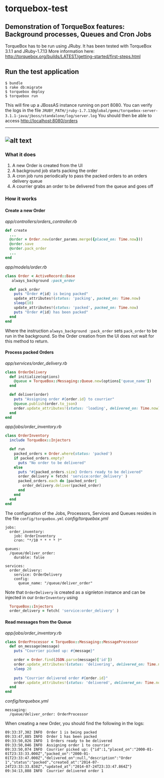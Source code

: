 torquebox-test
==============

## Demonstration of TorqueBox features: Background processes, Queues and Cron Jobs

TorqueBox has to be run using JRuby. It has been tested with TorqueBox 3.1.1 and JRuby-1.7.13
More information here: http://torquebox.org/builds/LATEST/getting-started/first-steps.html

## Run the test application
```shell
$ bundle
$ rake db:migrate
$ torquebox deploy
$ torquebox run
```

This will fire up a JBossAS instance running on port 8080. You can verify the logs in the file
`JRUBY_PATH/jruby-1.7.13@global/gems/torquebox-server-3.1.1-java/jboss/standalone/log/server.log`
You should then be able to access [http://localhost:8080/orders](http://localhost:8080/orders)

----------------------------------------------------------------
![alt text](http://i60.tinypic.com/15p252s.png "TorqueBox Test")
----------------------------------------------------------------

### What it does

1. A new Order is created from the UI
2. A background job starts packing the order
3. A cron job runs periodically to pass the packed orders to an orders delivery queue
4. A courrier grabs an order to be delivered from the queue and goes off

### How it works
#### Create a new Order
*app/controllers/orders_controller.rb*
```ruby
def create
  ...
  @order = Order.new(order_params.merge({placed_on: Time.now}))
  @order.save
  @order.pack_order
  ...
end
```

*app/models/order.rb*
```ruby
class Order < ActiveRecord::Base
   always_background :pack_order

  def pack_order
    puts "Order #{id} is being packed"
    update_attributes!(status: 'packing', packed_on: Time.now)
    sleep(10)
    update_attributes!(status: 'packed', packed_on: Time.now)
    puts "Order #{id} has been packed"
  end
end
```

Where the instruction `always_background :pack_order` sets `pack_order` to be run in the background. So the Order creation from the UI does not wait for this method to return.

#### Process packed Orders
*app/services/order_delivery.rb*
```ruby
class OrderDelivery
  def initialize(options)
    @queue = TorqueBox::Messaging::Queue.new(options['queue_name'])
  end

  def deliver(order)
    puts "Assigning order #{order.id} to courrier"
    @queue.publish(order.to_json)
    order.update_attributes!(status: 'loading', delivered_on: Time.now)
  end
end
```

*app/jobs/order_inventory.rb*
```ruby
class OrderInventory
  include TorqueBox::Injectors

  def run
    packed_orders = Order.where(status: 'packed')
    if packed_orders.empty?
      puts "No order to be delivered"
    else
      puts "#{packed_orders.size} Orders ready to be delivered"
      order_delivery = fetch( 'service:order_delivery' )
      packed_orders.each do |packed_order|
        order_delivery.deliver(packed_order)
      end
    end
  end
end
```

The configuration of the Jobs, Processors, Services and Queues resides in the file `config/torquebox.yml`
*config/torquebox.yml*
```
jobs:
  order_inventory:
    job: OrderInventory
    cron: "*/10 * * * * ?"

queues:
  /queue/deliver_order:
    durable: false

services:
  order_delivery:
    service: OrderDelivery
    config:
      queue_name: "/queue/deliver_order"
```

Note that `OrderDelivery` is created as a signleton instance and can be injected in our `OrderInventory` using
```ruby
  TorqueBox::Injectors
  order_delivery = fetch( 'service:order_delivery' )
```

#### Read messages from the Queue
*app/jobs/order_inventory.rb*
```ruby
class OrderProcessor < TorqueBox::Messaging::MessageProcessor
  def on_message(message)
    puts "Courrier picked up: #{message}"

    order = Order.find(JSON.parse(message)['id'])
    order.update_attributes!(status: 'delivering', delivered_on: Time.now)
    sleep 20
    
    puts "Courrier delivered order #{order.id}"
    order.update_attributes!(status: 'delivered', delivered_on: Time.now)
  end
end
```
*config/torquebox.yml*
```
messaging:
  /queue/deliver_order: OrderProcessor
```

When creating a new Order, you should find the following in the logs:
```
09:33:37,302 INFO  Order 1 is being packed
09:33:47,885 INFO  Order 1 has been packed
09:33:50,026 INFO  1 Orders ready to be delivered
09:33:50,046 INFO  Assigning order 1 to courrier
09:33:50,074 INFO  Courrier picked up: {"id":1,"placed_on":"2000-01-01T23:33:33.000Z","packed_on":"2000-01-01T23:33:47.000Z","delivered_on":null,"description":"Order 1","status":"packed","created_at":"2014-07-24T23:33:33.838Z","updated_at":"2014-07-24T23:33:47.864Z"}
09:34:13,808 INFO  Courrier delivered order 1
```
